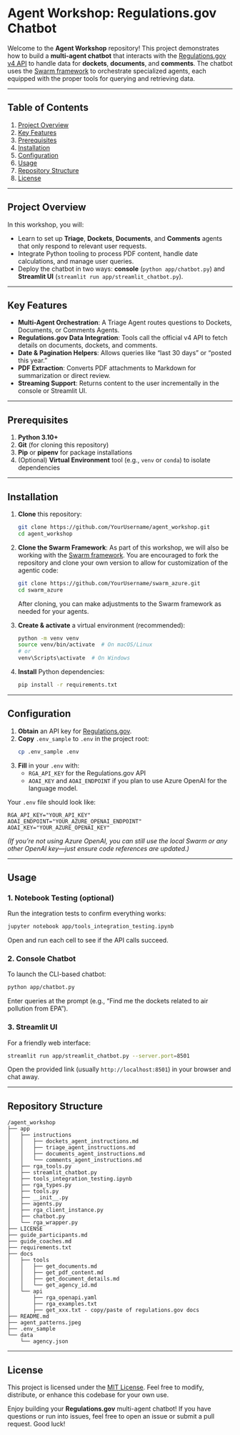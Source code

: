 # Agent Workshop: Regulations.gov Chatbot

Welcome to the **Agent Workshop** repository! This project demonstrates how to build a **multi-agent chatbot** that interacts with the [Regulations.gov v4 API](https://open.gsa.gov/api/regulationsgov/) to handle data for **dockets**, **documents**, and **comments**. The chatbot uses the [Swarm framework](https://github.com/kevintupper/swarm_azure) to orchestrate specialized agents, each equipped with the proper tools for querying and retrieving data.

---

## Table of Contents
1. [Project Overview](#project-overview)  
2. [Key Features](#key-features)  
3. [Prerequisites](#prerequisites)  
4. [Installation](#installation)  
5. [Configuration](#configuration)  
6. [Usage](#usage)  
7. [Repository Structure](#repository-structure)  
8. [License](#license)  

---

## Project Overview

In this workshop, you will:
- Learn to set up **Triage**, **Dockets**, **Documents**, and **Comments** agents that only respond to relevant user requests.  
- Integrate Python tooling to process PDF content, handle date calculations, and manage user queries.  
- Deploy the chatbot in two ways: **console** (`python app/chatbot.py`) and **Streamlit UI** (`streamlit run app/streamlit_chatbot.py`).  

---

## Key Features

- **Multi-Agent Orchestration**: A Triage Agent routes questions to Dockets, Documents, or Comments Agents.  
- **Regulations.gov Data Integration**: Tools call the official v4 API to fetch details on documents, dockets, and comments.  
- **Date & Pagination Helpers**: Allows queries like “last 30 days” or “posted this year.”  
- **PDF Extraction**: Converts PDF attachments to Markdown for summarization or direct review.  
- **Streaming Support**: Returns content to the user incrementally in the console or Streamlit UI.  

---

## Prerequisites

1. **Python 3.10+**  
2. **Git** (for cloning this repository)  
3. **Pip** or **pipenv** for package installations  
4. (Optional) **Virtual Environment** tool (e.g., `venv` or `conda`) to isolate dependencies  

---

## Installation

1. **Clone** this repository:
   ```bash
   git clone https://github.com/YourUsername/agent_workshop.git
   cd agent_workshop
   ```

2. **Clone the Swarm Framework**:
    As part of this workshop, we will also be working with the [Swarm framework](https://github.com/kevintupper/swarm_azure). You are encouraged to fork the repository and clone your own version to allow for customization of the agentic code:
    ```bash
    git clone https://github.com/YourUsername/swarm_azure.git
    cd swarm_azure
    ```

    After cloning, you can make adjustments to the Swarm framework as needed for your agents.

3. **Create & activate** a virtual environment (recommended):
   ```bash
   python -m venv venv
   source venv/bin/activate  # On macOS/Linux
   # or
   venv\Scripts\activate  # On Windows
   ```
4. **Install** Python dependencies:
   ```bash
   pip install -r requirements.txt
   ```

---

## Configuration

1. **Obtain** an API key for [Regulations.gov](https://open.gsa.gov/api/regulationsgov/).  
2. **Copy** `.env_sample` to `.env` in the project root:
   ```bash
   cp .env_sample .env
   ```
3. **Fill** in your `.env` with:
   - `RGA_API_KEY` for the Regulations.gov API  
   - `AOAI_KEY` and `AOAI_ENDPOINT` if you plan to use Azure OpenAI for the language model.

Your `.env` file should look like:
```
RGA_API_KEY="YOUR_API_KEY"
AOAI_ENDPOINT="YOUR_AZURE_OPENAI_ENDPOINT"
AOAI_KEY="YOUR_AZURE_OPENAI_KEY"
```
*(If you’re not using Azure OpenAI, you can still use the local Swarm or any other OpenAI key—just ensure code references are updated.)*

---

## Usage

### 1. **Notebook Testing** (optional)
Run the integration tests to confirm everything works:
```bash
jupyter notebook app/tools_integration_testing.ipynb
```
Open and run each cell to see if the API calls succeed.

### 2. **Console Chatbot**
To launch the CLI-based chatbot:
```bash
python app/chatbot.py
```
Enter queries at the prompt (e.g., “Find me the dockets related to air pollution from EPA”).

### 3. **Streamlit UI**
For a friendly web interface:
```bash
streamlit run app/streamlit_chatbot.py --server.port=8501
```
Open the provided link (usually `http://localhost:8501`) in your browser and chat away.

---

## Repository Structure

```
/agent_workshop
├── app
│   ├── instructions
│   │   ├── dockets_agent_instructions.md
│   │   ├── triage_agent_instructions.md
│   │   ├── documents_agent_instructions.md
│   │   └── comments_agent_instructions.md
│   ├── rga_tools.py
│   ├── streamlit_chatbot.py
│   ├── tools_integration_testing.ipynb
│   ├── rga_types.py
│   ├── tools.py
│   ├── __init__.py
│   ├── agents.py
│   ├── rga_client_instance.py
│   ├── chatbot.py
│   └── rga_wrapper.py
├── LICENSE
├── guide_participants.md
├── guide_coaches.md
├── requirements.txt
├── docs
│   ├── tools
│   │   ├── get_documents.md
│   │   ├── get_pdf_content.md
│   │   ├── get_document_details.md
│   │   └── get_agency_id.md
│   └── api
│       ├── rga_openapi.yaml
│       ├── rga_examples.txt
│       ├── get_xxx.txt - copy/paste of regulations.gov docs
├── README.md
├── agent_patterns.jpeg
├── .env_sample
└── data
    └── agency.json
```

---

## License

This project is licensed under the [MIT License](LICENSE). Feel free to modify, distribute, or enhance this codebase for your own use.  

Enjoy building your **Regulations.gov** multi-agent chatbot! If you have questions or run into issues, feel free to open an issue or submit a pull request. Good luck!